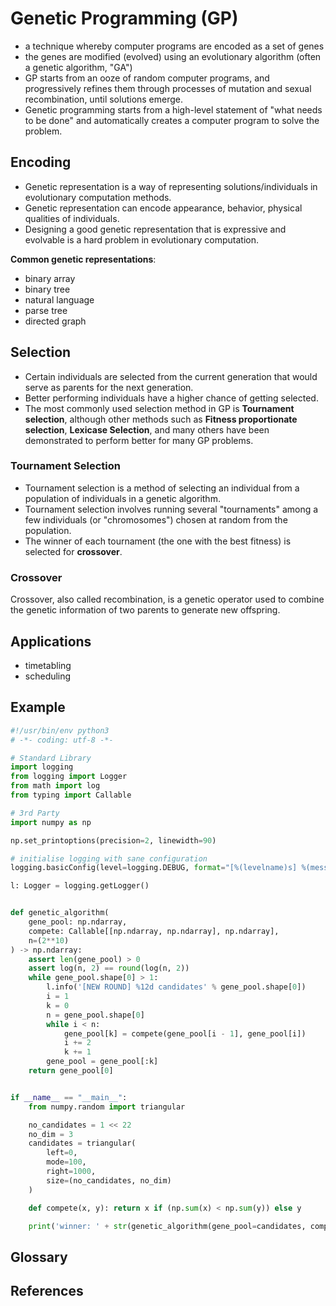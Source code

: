 # Genetic Programming (GP)

-   a technique whereby computer programs are encoded as a set of genes
-   the genes are modified (evolved) using an evolutionary algorithm
    (often a genetic algorithm, "GA")
-   GP starts from an ooze of random computer programs, and
    progressively refines them through processes of mutation and sexual
    recombination, until solutions emerge.
-   Genetic programming starts from a high-level statement of "what
    needs to be done" and automatically creates a computer program to
    solve the problem.

## Encoding

-   Genetic representation is a way of representing
    solutions/individuals in evolutionary computation methods.
-   Genetic representation can encode appearance, behavior, physical
    qualities of individuals.
-   Designing a good genetic representation that is expressive and
    evolvable is a hard problem in evolutionary computation.

**Common genetic representations**:

-   binary array
-   binary tree
-   natural language
-   parse tree
-   directed graph

## Selection

-   Certain individuals are selected from the current generation that
    would serve as parents for the next generation.
-   Better performing individuals have a higher chance of getting
    selected.
-   The most commonly used selection method in GP is **Tournament
    selection**, although other methods such as **Fitness proportionate
    selection**, **Lexicase Selection**, and many others have been
    demonstrated to perform better for many GP problems.

### Tournament Selection

-   Tournament selection is a method of selecting an individual from a
    population of individuals in a genetic algorithm.
-   Tournament selection involves running several "tournaments" among a
    few individuals (or "chromosomes") chosen at random from the
    population.
-   The winner of each tournament (the one with the best fitness) is
    selected for **crossover**.

### Crossover

Crossover, also called recombination, is a genetic operator used to
combine the genetic information of two parents to generate new
offspring.

## Applications

-   timetabling
-   scheduling

## Example

``` python
#!/usr/bin/env python3
# -*- coding: utf-8 -*-

# Standard Library
import logging
from logging import Logger
from math import log
from typing import Callable

# 3rd Party
import numpy as np

np.set_printoptions(precision=2, linewidth=90)

# initialise logging with sane configuration
logging.basicConfig(level=logging.DEBUG, format="[%(levelname)s] %(message)s")

l: Logger = logging.getLogger()


def genetic_algorithm(
    gene_pool: np.ndarray,
    compete: Callable[[np.ndarray, np.ndarray], np.ndarray],
    n=(2**10)
) -> np.ndarray:
    assert len(gene_pool) > 0
    assert log(n, 2) == round(log(n, 2))
    while gene_pool.shape[0] > 1:
        l.info('[NEW ROUND] %12d candidates' % gene_pool.shape[0])
        i = 1
        k = 0
        n = gene_pool.shape[0]
        while i < n:
            gene_pool[k] = compete(gene_pool[i - 1], gene_pool[i])
            i += 2
            k += 1
        gene_pool = gene_pool[:k]
    return gene_pool[0]


if __name__ == "__main__":
    from numpy.random import triangular

    no_candidates = 1 << 22
    no_dim = 3
    candidates = triangular(
        left=0,
        mode=100,
        right=1000,
        size=(no_candidates, no_dim)
    )

    def compete(x, y): return x if (np.sum(x) < np.sum(y)) else y

    print('winner: ' + str(genetic_algorithm(gene_pool=candidates, compete=compete)))
```

## Glossary

## References
